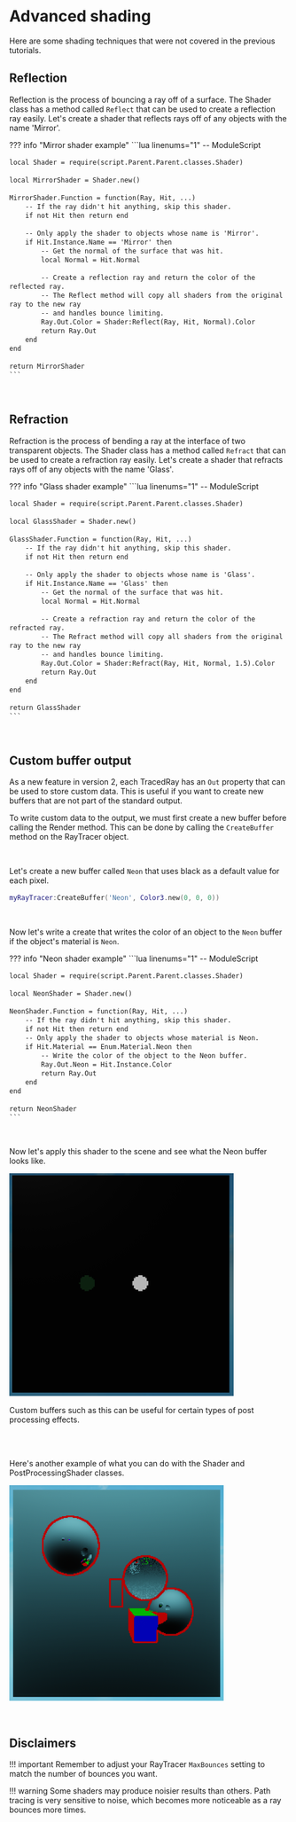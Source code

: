 # Advanced shading

Here are some shading techniques that were not covered in the previous tutorials.

## Reflection

Reflection is the process of bouncing a ray off of a surface. The Shader class has a method called `Reflect` that can be used to create a reflection ray easily. Let's create a shader that reflects rays off of any objects with the name 'Mirror'.

??? info "Mirror shader example"
    ```lua linenums="1"
    -- ModuleScript

    local Shader = require(script.Parent.Parent.classes.Shader)

    local MirrorShader = Shader.new()

    MirrorShader.Function = function(Ray, Hit, ...)
        -- If the ray didn't hit anything, skip this shader.
        if not Hit then return end

        -- Only apply the shader to objects whose name is 'Mirror'.
        if Hit.Instance.Name == 'Mirror' then
            -- Get the normal of the surface that was hit.
            local Normal = Hit.Normal

            -- Create a reflection ray and return the color of the reflected ray.
            -- The Reflect method will copy all shaders from the original ray to the new ray
            -- and handles bounce limiting.
            Ray.Out.Color = Shader:Reflect(Ray, Hit, Normal).Color
            return Ray.Out
        end
    end

    return MirrorShader
    ```

<br>

## Refraction

Refraction is the process of bending a ray at the interface of two transparent objects. The Shader class has a method called `Refract` that can be used to create a refraction ray easily. Let's create a shader that refracts rays off of any objects with the name 'Glass'.

??? info "Glass shader example"
    ```lua linenums="1"
    -- ModuleScript

    local Shader = require(script.Parent.Parent.classes.Shader)

    local GlassShader = Shader.new()

    GlassShader.Function = function(Ray, Hit, ...)
        -- If the ray didn't hit anything, skip this shader.
        if not Hit then return end

        -- Only apply the shader to objects whose name is 'Glass'.
        if Hit.Instance.Name == 'Glass' then
            -- Get the normal of the surface that was hit.
            local Normal = Hit.Normal

            -- Create a refraction ray and return the color of the refracted ray.
            -- The Refract method will copy all shaders from the original ray to the new ray
            -- and handles bounce limiting.
            Ray.Out.Color = Shader:Refract(Ray, Hit, Normal, 1.5).Color
            return Ray.Out
        end
    end

    return GlassShader
    ```

<br>

## Custom buffer output

As a new feature in version 2, each TracedRay has an `Out` property that can be used to store custom data. This is useful if you want to create new buffers that are not part of the standard output.

To write custom data to the output, we must first create a new buffer before calling the Render method. This can be done by calling the `CreateBuffer` method on the RayTracer object.

<br>

Let's create a new buffer called `Neon` that uses black as a default value for each pixel.

```lua
myRayTracer:CreateBuffer('Neon', Color3.new(0, 0, 0))
```

<br>

Now let's write a create that writes the color of an object to the `Neon` buffer if the object's material is `Neon`.

??? info "Neon shader example"
    ```lua linenums="1"
    -- ModuleScript
    
    local Shader = require(script.Parent.Parent.classes.Shader)

    local NeonShader = Shader.new()

    NeonShader.Function = function(Ray, Hit, ...)
        -- If the ray didn't hit anything, skip this shader.
        if not Hit then return end
        -- Only apply the shader to objects whose material is Neon.
        if Hit.Material == Enum.Material.Neon then
            -- Write the color of the object to the Neon buffer.
            Ray.Out.Neon = Hit.Instance.Color
            return Ray.Out
        end
    end

    return NeonShader
    ```

<br>

Now let's apply this shader to the scene and see what the Neon buffer looks like.

![Image of the Neon buffer using a scene with 2 neon spheres of different colors.](../resources/neon-buffer.png)

Custom buffers such as this can be useful for certain types of post processing effects.

<br><br>

Here's another example of what you can do with the Shader and PostProcessingShader classes.

![Example scene using glass and mirror shaders](../resources/advanced-shading-example.png)

<br>

## Disclaimers

!!! important
    Remember to adjust your RayTracer `MaxBounces` setting to match the number of bounces you want.

!!! warning
    Some shaders may produce noisier results than others. Path tracing is very sensitive to noise, which becomes more noticeable as a ray bounces more times.